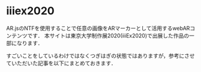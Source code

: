 # iiiex2020
AR.jsのNTFを使用することで任意の画像をARマーカーとして活用するwebARコンテンツです．
本サイトは東京大学制作展2020(iiiEx2020)で出展した作品の一部になります．

すごいことをしているわけではなくつぎはぎの状態ではありますが，参考にさせていただいた記事を以下にまとめておきます．


